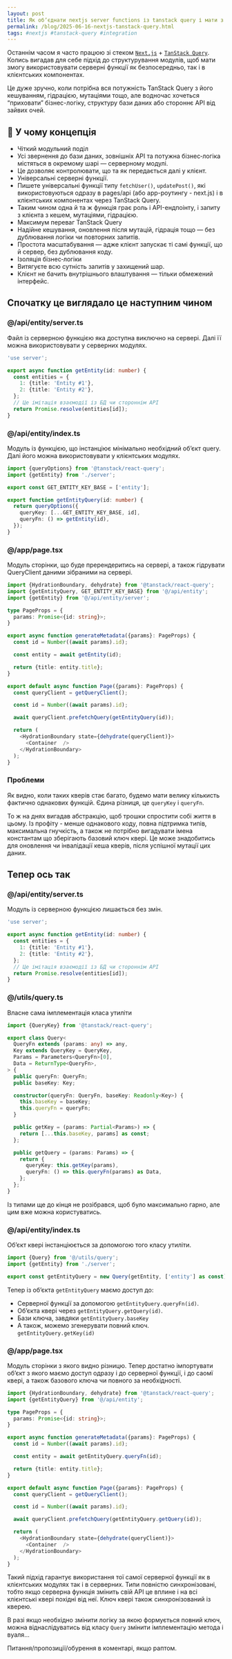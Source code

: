 ```yaml
---
layout: post
title: Як обʼєднати nextjs server functions із tanstack query і мати з того зиск.
permalink: /blog/2025-06-16-nextjs-tanstack-query.html
tags: #nextjs #tanstack-query #integration
---
```


Останнім часом я часто працюю зі стеком [`Next.js`](https://nextjs.org/docs) + [`TanStack Query`](https://tanstack.com/query/latest/docs/framework/react/overview). Колись вигадав для себе підхід до структурування модулів, щоб мати змогу використовувати серверні функції як безпосередньо, так і в клієнтських компонентах.

Це дуже зручно, коли потрібна вся потужність TanStack Query з його кешуванням, гідрацією, мутаціями тощо, але водночас хочеться “приховати” бізнес-логіку, структуру бази даних або стороннє API від зайвих очей.

<!--more-->

## 🔧 У чому концепція

- Чіткий модульний поділ
- Усі звернення до бази даних, зовнішніх API та потужна бізнес‑логіка містяться в окремому шарі — серверному модулі.
- Це дозволяє контролювати, що та як передається далі у клієнт.
- Універсальні серверні функції.
- Пишете універсальні функції типу `fetchUser()`, `updatePost()`, які використовуються одразу в pages/api (або app-роутингу - next.js) і в клієнтських компонентах через TanStack Query.
- Таким чином одна й та ж функція грає роль і API-ендпоінту, і запиту з клієнта з кешем, мутаціями, гідрацією.
- Максимум переваг TanStack Query
- Надійне кешування, оновлення після мутацій, гідрація тощо — без дублювання логіки чи повторних запитів.
- Простота масштабування — адже клієнт запускає ті самі функції, що й сервер, без дублювання коду.
- Ізоляція бізнес‑логіки
- Витягуєте всю сутність запитів у захищений шар.
- Клієнт не бачить внутрішнього влаштування — тільки обмежений інтерфейс.

## Спочатку це виглядало це наступним чином

### @/api/entity/server.ts

Файл із серверною функцією яка доступна виключно на сервері. Далі її можна використовувати у серверних модулях.

```ts
'use server';

export async function getEntity(id: number) {
  const entities = {
    1: {title: 'Entity #1'},
    2: {title: 'Entity #2'},
  };
  // Це імітація взаємодії із БД чи стороннім API
  return Promise.resolve(entities[id]);
}
```

### @/api/entity/index.ts

Модуль із функцією, що інстанціює мінімально необхідний обʼєкт query. Далі його можна використовувати у клієнтських модулях.

```ts
import {queryOptions} from '@tanstack/react-query';
import {getEntity} from './server';

export const GET_ENTITY_KEY_BASE = ['entity'];

export function getEntityQuery(id: number) {
  return queryOptions({
    queryKey: [...GET_ENTITY_KEY_BASE, id],
    queryFn: () => getEntity(id),
  });
}
```

### @/app/page.tsx

Модуль сторінки, що буде пререндеритись на сервері, а також гідрувати QueryClient даними зібраними на сервері.

```ts
import {HydrationBoundary, dehydrate} from '@tanstack/react-query';
import {getEntityQuery, GET_ENTITY_KEY_BASE} from '@/api/entity';
import {getEntity} from '@/api/entity/server';

type PageProps = {
  params: Promise<{id: string}>;
}

export async function generateMetadata({params}: PageProps) {
  const id = Number((await params).id);

  const entity = await getEntity(id);

  return {title: entity.title};
}

export default async function Page({params}: PageProps) {
  const queryClient = getQueryClient();

  const id = Number((await params).id);

  await queryClient.prefetchQuery(getEntityQuery(id));

  return (
    <HydrationBoundary state={dehydrate(queryClient)}>
      <Container  />
    </HydrationBoundary>
  );
}
```

### Проблеми

Як видно, коли таких кверів стає багато, будемо мати велику кількисть фактично однакових функцій. Єдина різниця, це `queryKey` і `queryFn`.

То ж на днях вигадав абстракцію, щоб трошки спростити собі життя в цьому. Із профіту - менше однакового коду, повна підтримка типів, максимальна гнучкість, а також не потрібно вигадувати імена константам що зберігають базовий ключ квері. Це може знадобитись для оновлення чи інвалідації кеша кверів, після успішної мутації цих даних.

## Тепер ось так

### @/api/entity/server.ts

Модуль із серверною функцією лишається без змін.

```ts
'use server';

export async function getEntity(id: number) {
  const entities = {
    1: {title: 'Entity #1'},
    2: {title: 'Entity #2'},
  };
  // Це імітація взаємодії із БД чи стороннім API
  return Promise.resolve(entities[id]);
}
```

### @/utils/query.ts

Власне сама імплементація класа утиліти

```ts
import {QueryKey} from '@tanstack/react-query';

export class Query<
  QueryFn extends (params: any) => any,
  Key extends QueryKey = QueryKey,
  Params = Parameters<QueryFn>[0],
  Data = ReturnType<QueryFn>,
> {
  public queryFn: QueryFn;
  public baseKey: Key;

  constructor(queryFn: QueryFn, baseKey: Readonly<Key>) {
    this.baseKey = baseKey;
    this.queryFn = queryFn;
  }

  public getKey = (params: Partial<Params>) => {
    return [...this.baseKey, params] as const;
  };

  public getQuery = (params: Params) => {
    return {
      queryKey: this.getKey(params),
      queryFn: () => this.queryFn(params) as Data,
    };
  };
}
```

Із типами ще до кінця не розібрався, щоб було максимально гарно, але цим вже можна користуватись.

### @/api/entity/index.ts

Обʼєкт квері інстанціюється за допомогою того класу утиліти.

```ts
import {Query} from '@/utils/query';
import {getEntity} from './server';

export const getEntityQuery = new Query(getEntity, ['entity'] as const);
```

Тепер із обʼєкта `getEntityQuery` маємо доступ до:

- Серверної функції за допомогою `getEntityQuery.queryFn(id)`.
- Обʼєкта квері через `getEntityQuery.getQuery(id)`.
- Бази ключа, завдяки `getEntityQuery.baseKey`
- А також, можемо згенерувати повний ключ. `getEntityQuery.getKey(id)`

### @/app/page.tsx

Модуль сторінки з якого видно різницю. Тепер достатно імпортувати обʼєкт з якого маємо доступ одразу і до серверної функції, і до саомї квері, а також базового ключа чи повного за необхідності.

```ts
import {HydrationBoundary, dehydrate} from '@tanstack/react-query';
import {getEntityQuery} from '@/api/entity';

type PageProps = {
  params: Promise<{id: string}>;
}

export async function generateMetadata({params}: PageProps) {
  const id = Number((await params).id);

  const entity = await getEntityQuery.queryFn(id);

  return {title: entity.title};
}

export default async function Page({params}: PageProps) {
  const queryClient = getQueryClient();

  const id = Number((await params).id);

  await queryClient.prefetchQuery(getEntityQuery.getQuery(id));

  return (
    <HydrationBoundary state={dehydrate(queryClient)}>
      <Container  />
    </HydrationBoundary>
  );
}
```

Такий підхід гарантує використання тої самої серверної функції як в клієнтських модулях так і в серверних. Типи повністю синхронізовані, тобто якщо серверна функція змінить свій API це вплине і на всі клієнтські квері похідні від неї. Ключ квері також синхронізований із кверею.

В разі якщо необхідно змінити логіку за якою формується повний ключ, можна віднаслідуватись від класу `Query` змінити імплементацію метода і вуаля...

Питання/пропозиції/обурення в коментарі, якщо раптом.
